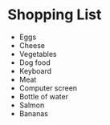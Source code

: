 # Shopping List

- Eggs
- Cheese
- Vegetables
- Dog food
- Keyboard
- Meat
- Computer screen
- Bottle of water
- Salmon
- Bananas

